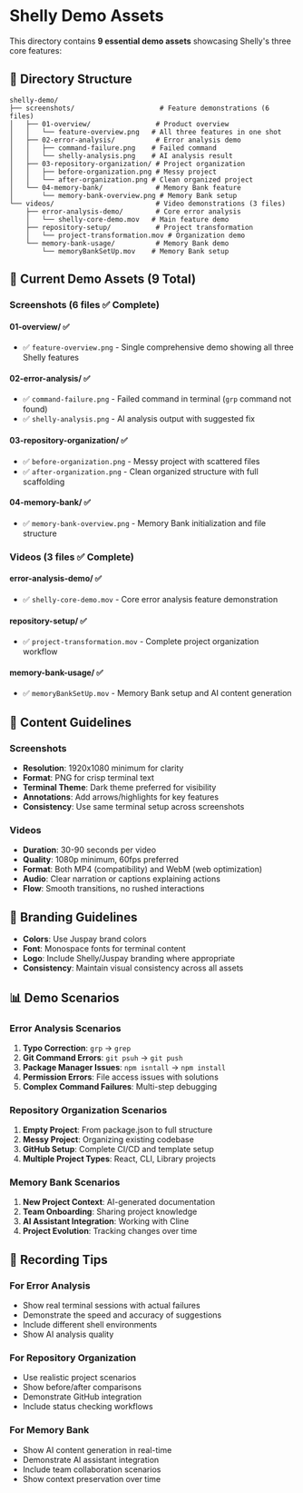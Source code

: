 # Shelly Demo Assets

This directory contains **9 essential demo assets** showcasing Shelly's three core features:

## 📁 Directory Structure

```
shelly-demo/
├── screenshots/                     # Feature demonstrations (6 files)
│   ├── 01-overview/                # Product overview
│   │   └── feature-overview.png   # All three features in one shot
│   ├── 02-error-analysis/          # Error analysis demo
│   │   ├── command-failure.png    # Failed command
│   │   └── shelly-analysis.png    # AI analysis result
│   ├── 03-repository-organization/ # Project organization
│   │   ├── before-organization.png # Messy project
│   │   └── after-organization.png # Clean organized project
│   └── 04-memory-bank/             # Memory Bank feature
│       └── memory-bank-overview.png # Memory Bank setup
└── videos/                         # Video demonstrations (3 files)
    ├── error-analysis-demo/        # Core error analysis
    │   └── shelly-core-demo.mov   # Main feature demo
    ├── repository-setup/           # Project transformation
    │   └── project-transformation.mov # Organization demo
    └── memory-bank-usage/          # Memory Bank demo
        └── memoryBankSetUp.mov    # Memory Bank setup
```

## 🎯 Current Demo Assets (9 Total)

### Screenshots (6 files ✅ Complete)

#### 01-overview/ ✅
- ✅ `feature-overview.png` - Single comprehensive demo showing all three Shelly features

#### 02-error-analysis/ ✅  
- ✅ `command-failure.png` - Failed command in terminal (`grp` command not found)
- ✅ `shelly-analysis.png` - AI analysis output with suggested fix

#### 03-repository-organization/ ✅
- ✅ `before-organization.png` - Messy project with scattered files
- ✅ `after-organization.png` - Clean organized structure with full scaffolding

#### 04-memory-bank/ ✅
- ✅ `memory-bank-overview.png` - Memory Bank initialization and file structure

### Videos (3 files ✅ Complete)

#### error-analysis-demo/ ✅
- ✅ `shelly-core-demo.mov` - Core error analysis feature demonstration

#### repository-setup/ ✅
- ✅ `project-transformation.mov` - Complete project organization workflow

#### memory-bank-usage/ ✅
- ✅ `memoryBankSetUp.mov` - Memory Bank setup and AI content generation

## 📝 Content Guidelines

### Screenshots
- **Resolution**: 1920x1080 minimum for clarity
- **Format**: PNG for crisp terminal text
- **Terminal Theme**: Dark theme preferred for visibility
- **Annotations**: Add arrows/highlights for key features
- **Consistency**: Use same terminal setup across screenshots

### Videos
- **Duration**: 30-90 seconds per video
- **Quality**: 1080p minimum, 60fps preferred
- **Format**: Both MP4 (compatibility) and WebM (web optimization)
- **Audio**: Clear narration or captions explaining actions
- **Flow**: Smooth transitions, no rushed interactions

## 🎨 Branding Guidelines

- **Colors**: Use Juspay brand colors
- **Font**: Monospace fonts for terminal content
- **Logo**: Include Shelly/Juspay branding where appropriate
- **Consistency**: Maintain visual consistency across all assets

## 📊 Demo Scenarios

### Error Analysis Scenarios
1. **Typo Correction**: `grp` → `grep`
2. **Git Command Errors**: `git psuh` → `git push`
3. **Package Manager Issues**: `npm isntall` → `npm install`
4. **Permission Errors**: File access issues with solutions
5. **Complex Command Failures**: Multi-step debugging

### Repository Organization Scenarios
1. **Empty Project**: From package.json to full structure
2. **Messy Project**: Organizing existing codebase
3. **GitHub Setup**: Complete CI/CD and template setup
4. **Multiple Project Types**: React, CLI, Library projects

### Memory Bank Scenarios
1. **New Project Context**: AI-generated documentation
2. **Team Onboarding**: Sharing project knowledge
3. **AI Assistant Integration**: Working with Cline
4. **Project Evolution**: Tracking changes over time

## 🚀 Recording Tips

### For Error Analysis
- Show real terminal sessions with actual failures
- Demonstrate the speed and accuracy of suggestions
- Include different shell environments
- Show AI analysis quality

### For Repository Organization
- Use realistic project scenarios
- Show before/after comparisons
- Demonstrate GitHub integration
- Include status checking workflows

### For Memory Bank
- Show AI content generation in real-time
- Demonstrate AI assistant integration
- Include team collaboration scenarios
- Show context preservation over time

